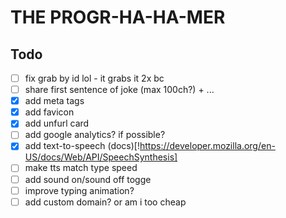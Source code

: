 # THE PROGR-HA-HA-MER

## Todo
- [ ] fix grab by id lol - it grabs it 2x bc
- [ ] share first sentence of joke (max 100ch?) + ...
- [x] add meta tags
- [x] add favicon
- [x] add unfurl card
- [ ] add google analytics? if possible?
- [x] add text-to-speech (docs)[!https://developer.mozilla.org/en-US/docs/Web/API/SpeechSynthesis]
- [ ] make tts match type speed
- [ ] add sound on/sound off togge 
- [ ] improve typing animation?
- [ ] add custom domain? or am i too cheap